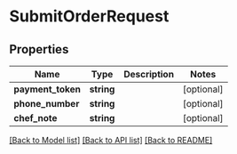 # SubmitOrderRequest

## Properties
Name | Type | Description | Notes
------------ | ------------- | ------------- | -------------
**payment_token** | **string** |  | [optional] 
**phone_number** | **string** |  | [optional] 
**chef_note** | **string** |  | [optional] 

[[Back to Model list]](../README.md#documentation-for-models) [[Back to API list]](../README.md#documentation-for-api-endpoints) [[Back to README]](../README.md)


